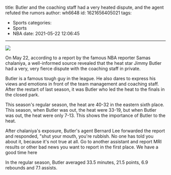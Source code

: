 title: Butler and the coaching staff had a very heated dispute, and the agent refuted the rumors
author: wh6648
id: 1621656405021
tags: 
- Sports
categories: 
- Sports
- NBA
date: 2021-05-22 12:06:45
---
![](https://p4.itc.cn/q_70/images01/20210522/96e01ca9650945afa814334cabc4f638.jpeg)


On May 22, according to a report by the famous NBA reporter Samas chalaniya, a well-informed source revealed that the heat star Jimmy Butler had a very, very fierce dispute with the coaching staff in private.

Butler is a famous tough guy in the league. He also dares to express his views and emotions in front of the team management and coaching staff. After the restart of last season, it was Butler who led the heat to the finals in the closed park.

This season's regular season, the heat are 40-32 in the eastern sixth place. This season, when Butler was out, the heat were 33-19, but when Butler was out, the heat were only 7-13. This shows the importance of Butler to the heat.

After chalaniya's exposure, Butler's agent Bernard Lee forwarded the report and responded, "shut your mouth, you're rubbish. No one has told you about it, because it's not true at all. Go to another assistant and report MRI results or other bad news you want to report in the first place. We have a good time here

In the regular season, Butler averaged 33.5 minutes, 21.5 points, 6.9 rebounds and 7.1 assists.

